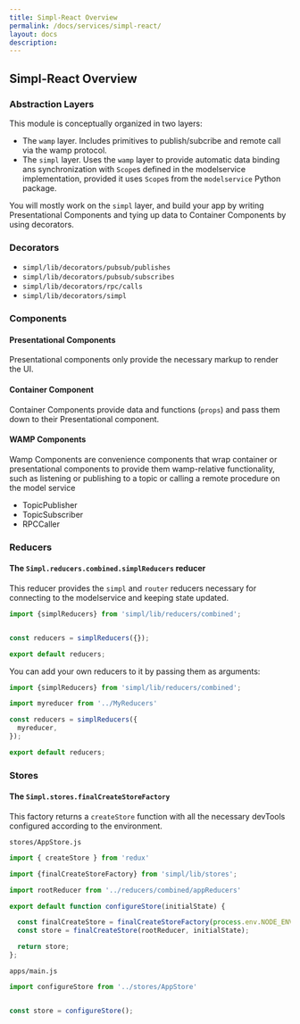 ```yaml
---
title: Simpl-React Overview
permalink: /docs/services/simpl-react/
layout: docs
description:
---
```


## Simpl-React Overview

### Abstraction Layers

This module is conceptually organized in two layers:

* The `wamp` layer. Includes primitives to publish/subcribe and remote call via the wamp protocol.
* The `simpl` layer. Uses the `wamp` layer to provide automatic data binding ans synchronization with `Scope`s defined in the modelservice implementation, provided it uses `Scope`s from the `modelservice` Python package.

You will mostly work on the `simpl` layer, and build your app by writing Presentational Components and tying up data to Container Components by using decorators.

### Decorators

* `simpl/lib/decorators/pubsub/publishes`
* `simpl/lib/decorators/pubsub/subscribes`
* `simpl/lib/decorators/rpc/calls`
* `simpl/lib/decorators/simpl`

### Components

#### Presentational Components

Presentational components only provide the necessary markup to render the UI.

#### Container Component

Container Components provide data and functions (`props`) and pass them down to their Presentational component.

#### WAMP Components

Wamp Components are convenience components that wrap container or presentational components to provide them wamp-relative functionality, such as listening or publishing to a topic or calling a remote procedure on the model service

* TopicPublisher
* TopicSubscriber
* RPCCaller

### Reducers

#### The `Simpl.reducers.combined.simplReducers` reducer

This reducer provides the `simpl` and `router` reducers necessary for connecting to the modelservice and keeping state updated.

```js
import {simplReducers} from 'simpl/lib/reducers/combined';


const reducers = simplReducers({});

export default reducers;
```

You can add your own reducers to it by passing them as arguments:

```js
import {simplReducers} from 'simpl/lib/reducers/combined';

import myreducer from '../MyReducers'

const reducers = simplReducers({
  myreducer,
});

export default reducers;
```

### Stores

#### The `Simpl.stores.finalCreateStoreFactory`

This factory returns a `createStore` function with all the necessary devTools configured according to the environment.

``stores/AppStore.js``

```js
import { createStore } from 'redux'

import {finalCreateStoreFactory} from 'simpl/lib/stores';

import rootReducer from '../reducers/combined/appReducers'

export default function configureStore(initialState) {

  const finalCreateStore = finalCreateStoreFactory(process.env.NODE_ENV)
  const store = finalCreateStore(rootReducer, initialState);

  return store;
};
```

`apps/main.js`

```js
import configureStore from '../stores/AppStore'


const store = configureStore();
```
